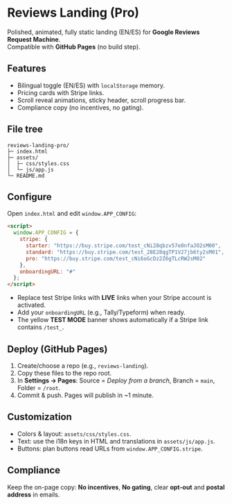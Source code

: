 # Reviews Landing (Pro)

Polished, animated, fully static landing (EN/ES) for **Google Reviews Request Machine**.  
Compatible with **GitHub Pages** (no build step).

## Features
- Bilingual toggle (EN/ES) with `localStorage` memory.
- Pricing cards with Stripe links.
- Scroll reveal animations, sticky header, scroll progress bar.
- Compliance copy (no incentives, no gating).

## File tree
```
reviews-landing-pro/
├─ index.html
├─ assets/
│  ├─ css/styles.css
│  └─ js/app.js
└─ README.md
```

## Configure
Open `index.html` and edit `window.APP_CONFIG`:
```html
<script>
  window.APP_CONFIG = {
    stripe: {
      starter: "https://buy.stripe.com/test_cNi28qbzv57e8nfaJO2sM00",
      standard: "https://buy.stripe.com/test_28E28qgTP1V27jb6ty2sM01",
      pro: "https://buy.stripe.com/test_cNi6oGcDz2Z6gTLcRW2sM02"
    },
    onboardingURL: "#"
  };
</script>
```

- Replace test Stripe links with **LIVE** links when your Stripe account is activated.
- Add your `onboardingURL` (e.g., Tally/Typeform) when ready.
- The yellow **TEST MODE** banner shows automatically if a Stripe link contains `/test_`.

## Deploy (GitHub Pages)
1. Create/choose a repo (e.g., `reviews-landing`).
2. Copy these files to the repo root.
3. In **Settings → Pages**: Source = *Deploy from a branch*, Branch = `main`, Folder = `/root`.
4. Commit & push. Pages will publish in ~1 minute.

## Customization
- Colors & layout: `assets/css/styles.css`.
- Text: use the i18n keys in HTML and translations in `assets/js/app.js`.
- Buttons: plan buttons read URLs from `window.APP_CONFIG.stripe`.

## Compliance
Keep the on-page copy: **No incentives**, **No gating**, clear **opt‑out** and **postal address** in emails.
